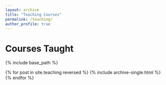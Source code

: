 ```yaml
---
layout: archive
title: "Teaching Courses"
permalink: /teaching/
author_profile: true
---
```

Courses Taught
======
 {% include base_path %}

{% for post in site.teaching reversed %}
  {% include archive-single.html %}
{% endfor %}
